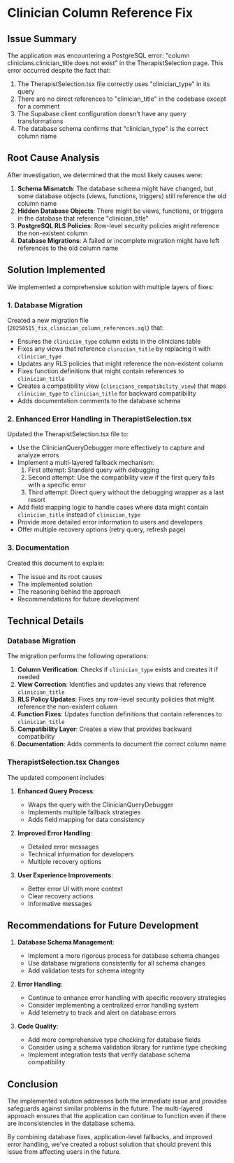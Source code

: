 # Clinician Column Reference Fix

## Issue Summary

The application was encountering a PostgreSQL error: "column clinicians.clinician_title does not exist" in the TherapistSelection page. This error occurred despite the fact that:

1. The TherapistSelection.tsx file correctly uses "clinician_type" in its query
2. There are no direct references to "clinician_title" in the codebase except for a comment
3. The Supabase client configuration doesn't have any query transformations
4. The database schema confirms that "clinician_type" is the correct column name

## Root Cause Analysis

After investigation, we determined that the most likely causes were:

1. **Schema Mismatch**: The database schema might have changed, but some database objects (views, functions, triggers) still reference the old column name
2. **Hidden Database Objects**: There might be views, functions, or triggers in the database that reference "clinician_title"
3. **PostgreSQL RLS Policies**: Row-level security policies might reference the non-existent column
4. **Database Migrations**: A failed or incomplete migration might have left references to the old column name

## Solution Implemented

We implemented a comprehensive solution with multiple layers of fixes:

### 1. Database Migration

Created a new migration file (`20250515_fix_clinician_column_references.sql`) that:

- Ensures the `clinician_type` column exists in the clinicians table
- Fixes any views that reference `clinician_title` by replacing it with `clinician_type`
- Updates any RLS policies that might reference the non-existent column
- Fixes function definitions that might contain references to `clinician_title`
- Creates a compatibility view (`clinicians_compatibility_view`) that maps `clinician_type` to `clinician_title` for backward compatibility
- Adds documentation comments to the database schema

### 2. Enhanced Error Handling in TherapistSelection.tsx

Updated the TherapistSelection.tsx file to:

- Use the ClinicianQueryDebugger more effectively to capture and analyze errors
- Implement a multi-layered fallback mechanism:
  1. First attempt: Standard query with debugging
  2. Second attempt: Use the compatibility view if the first query fails with a specific error
  3. Third attempt: Direct query without the debugging wrapper as a last resort
- Add field mapping logic to handle cases where data might contain `clinician_title` instead of `clinician_type`
- Provide more detailed error information to users and developers
- Offer multiple recovery options (retry query, refresh page)

### 3. Documentation

Created this document to explain:
- The issue and its root causes
- The implemented solution
- The reasoning behind the approach
- Recommendations for future development

## Technical Details

### Database Migration

The migration performs the following operations:

1. **Column Verification**: Checks if `clinician_type` exists and creates it if needed
2. **View Correction**: Identifies and updates any views that reference `clinician_title`
3. **RLS Policy Updates**: Fixes any row-level security policies that might reference the non-existent column
4. **Function Fixes**: Updates function definitions that contain references to `clinician_title`
5. **Compatibility Layer**: Creates a view that provides backward compatibility
6. **Documentation**: Adds comments to document the correct column name

### TherapistSelection.tsx Changes

The updated component includes:

1. **Enhanced Query Process**:
   - Wraps the query with the ClinicianQueryDebugger
   - Implements multiple fallback strategies
   - Adds field mapping for data consistency

2. **Improved Error Handling**:
   - Detailed error messages
   - Technical information for developers
   - Multiple recovery options

3. **User Experience Improvements**:
   - Better error UI with more context
   - Clear recovery actions
   - Informative messages

## Recommendations for Future Development

1. **Database Schema Management**:
   - Implement a more rigorous process for database schema changes
   - Use database migrations consistently for all schema changes
   - Add validation tests for schema integrity

2. **Error Handling**:
   - Continue to enhance error handling with specific recovery strategies
   - Consider implementing a centralized error handling system
   - Add telemetry to track and alert on database errors

3. **Code Quality**:
   - Add more comprehensive type checking for database fields
   - Consider using a schema validation library for runtime type checking
   - Implement integration tests that verify database schema compatibility

## Conclusion

The implemented solution addresses both the immediate issue and provides safeguards against similar problems in the future. The multi-layered approach ensures that the application can continue to function even if there are inconsistencies in the database schema.

By combining database fixes, application-level fallbacks, and improved error handling, we've created a robust solution that should prevent this issue from affecting users in the future.
